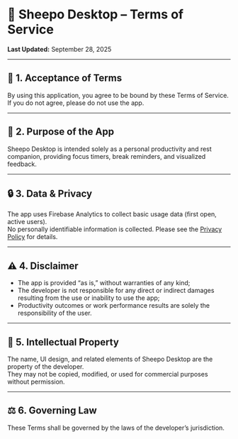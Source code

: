 # 🐑 Sheepo Desktop – Terms of Service

**Last Updated:** September 28, 2025  

---

## 📌 1. Acceptance of Terms  
By using this application, you agree to be bound by these Terms of Service.  
If you do not agree, please do not use the app.  

---

## 🐑 2. Purpose of the App  
Sheepo Desktop is intended solely as a personal productivity and rest companion, providing focus timers, break reminders, and visualized feedback.  

---

## 🔒 3. Data & Privacy  
The app uses Firebase Analytics to collect basic usage data (first open, active users).  
No personally identifiable information is collected. Please see the [Privacy Policy](./PRIVACY.md) for details.  

---

## ⚠️ 4. Disclaimer  
- The app is provided “as is,” without warranties of any kind;  
- The developer is not responsible for any direct or indirect damages resulting from the use or inability to use the app;  
- Productivity outcomes or work performance results are solely the responsibility of the user.  

---

## 📍 5. Intellectual Property  
The name, UI design, and related elements of Sheepo Desktop are the property of the developer.  
They may not be copied, modified, or used for commercial purposes without permission.  

---

## ⚖️ 6. Governing Law  
These Terms shall be governed by the laws of the developer’s jurisdiction.  
